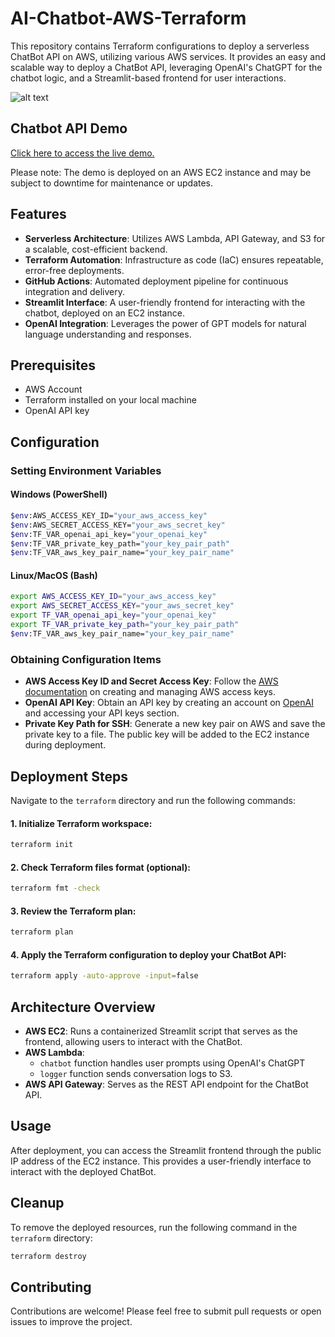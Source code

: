 # AI-Chatbot-AWS-Terraform

This repository contains Terraform configurations to deploy a serverless ChatBot API on AWS, utilizing various AWS services. It provides an easy and scalable way to deploy a ChatBot API, leveraging OpenAI's ChatGPT for the chatbot logic, and a Streamlit-based frontend for user interactions.

![alt text](https://github.com/kwonzweig/AI-Chatbot-AWS-Terraform/blob/flow_diagram.png?raw=true)

## Chatbot API Demo
[Click here to access the live demo.](http://ec2-54-84-154-233.compute-1.amazonaws.com/)

Please note: The demo is deployed on an AWS EC2 instance and may be subject to downtime for maintenance or updates. 

## Features

- **Serverless Architecture**: Utilizes AWS Lambda, API Gateway, and S3 for a scalable, cost-efficient backend.
- **Terraform Automation**: Infrastructure as code (IaC) ensures repeatable, error-free deployments.
- **GitHub Actions**: Automated deployment pipeline for continuous integration and delivery.
- **Streamlit Interface**: A user-friendly frontend for interacting with the chatbot, deployed on an EC2 instance.
- **OpenAI Integration**: Leverages the power of GPT models for natural language understanding and responses.

## Prerequisites

- AWS Account
- Terraform installed on your local machine
- OpenAI API key

## Configuration

### Setting Environment Variables

#### Windows (PowerShell)

```bash
$env:AWS_ACCESS_KEY_ID="your_aws_access_key"
$env:AWS_SECRET_ACCESS_KEY="your_aws_secret_key"
$env:TF_VAR_openai_api_key="your_openai_key"
$env:TF_VAR_private_key_path="your_key_pair_path"
$env:TF_VAR_aws_key_pair_name="your_key_pair_name"
```

#### Linux/MacOS (Bash)

```bash
export AWS_ACCESS_KEY_ID="your_aws_access_key"
export AWS_SECRET_ACCESS_KEY="your_aws_secret_key"
export TF_VAR_openai_api_key="your_openai_key"
export TF_VAR_private_key_path="your_key_pair_path"
$env:TF_VAR_aws_key_pair_name="your_key_pair_name"
```

### Obtaining Configuration Items

- **AWS Access Key ID and Secret Access Key**: Follow the [AWS documentation](https://docs.aws.amazon.com/IAM/latest/UserGuide/id_credentials_access-keys.html) on creating and managing AWS access keys.
- **OpenAI API Key**: Obtain an API key by creating an account on [OpenAI](https://openai.com/) and accessing your API keys section.
- **Private Key Path for SSH**: Generate a new key pair on AWS and save the private key to a file. The public key will be added to the EC2 instance during deployment.

## Deployment Steps

Navigate to the `terraform` directory and run the following commands:

#### 1. Initialize Terraform workspace:

```bash
terraform init
```

#### 2. Check Terraform files format (optional):

```bash
terraform fmt -check
```

#### 3. Review the Terraform plan:

```bash
terraform plan
```

#### 4. Apply the Terraform configuration to deploy your ChatBot API:

```bash
terraform apply -auto-approve -input=false
```

## Architecture Overview

- **AWS EC2**: Runs a containerized Streamlit script that serves as the frontend, allowing users to interact with the ChatBot.
- **AWS Lambda**: 
  - `chatbot` function handles user prompts using OpenAI's ChatGPT
  - `logger` function sends conversation logs to S3.
- **AWS API Gateway**: Serves as the REST API endpoint for the ChatBot API.

## Usage

After deployment, you can access the Streamlit frontend through the public IP address of the EC2 instance. This provides a user-friendly interface to interact with the deployed ChatBot.

## Cleanup

To remove the deployed resources, run the following command in the `terraform` directory:

```bash
terraform destroy
```

## Contributing

Contributions are welcome! Please feel free to submit pull requests or open issues to improve the project.
